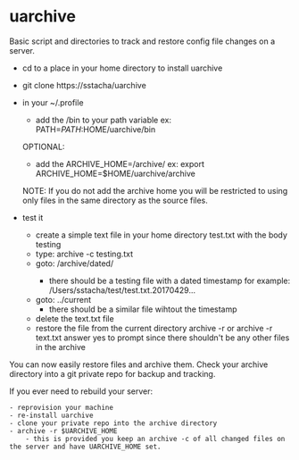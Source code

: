 # uarchive
Basic script and directories to track and restore config file changes on a server.

- cd to a place in your home directory to install uarchive
- git clone https://sstacha/uarchive
- in your ~/.profile
    - add the <clone dir>/bin to your path variable
        ex: PATH=$PATH:$HOME/uarchive/bin

    OPTIONAL:
    - add the ARCHIVE_HOME=<clone dir>/archive/
        ex: export ARCHIVE_HOME=$HOME/uarchive/archive

    NOTE: If you do not add the archive home you will be restricted to using only files in the same directory as the source files.



- test it
    - create a simple text file in your home directory test.txt with the body testing
    - type: archive -c testing.txt
    - goto: <clone dir>/archive/dated/
        - there should be a testing file with a dated timestamp
        for example: /Users/sstacha/test/test.txt.20170429...
    - goto: ../current
        - there should be a similar file wihtout the timestamp
    - delete the text.txt file
    - restore the file from the current directory
        archive -r 
        or archive -r text.txt
        answer yes to prompt since there shouldn't be any other files in the archive
        
You can now easily restore files and archive them.  Check your archive directory into a git private repo for backup and tracking.

If you ever need to rebuild your server:

    - reprovision your machine
    - re-install uarchive
    - clone your private repo into the archive directory
    - archive -r $UARCHIVE_HOME
        - this is provided you keep an archive -c of all changed files on the server and have UARCHIVE_HOME set.
